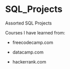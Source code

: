 # SQL_Projects
Assorted SQL Projects


Courses I have learned from:

* freecodecamp.com

* datacamp.com

* hackerrank.com
